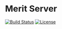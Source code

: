 Merit Server
============
[![Build Status](https://travis-ci.org/tafli/MeritServer.svg?branch=master)](https://travis-ci.org/tafli/MeritServer)
[![License](http://img.shields.io/:license-Apache%202-red.svg)](http://www.apache.org/licenses/LICENSE-2.0.txt)
